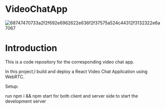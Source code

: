 # VideoChatApp
![68747470733a2f2f692e6962622e636f2f37575a524c44312f3132322e6a7067](https://user-images.githubusercontent.com/65002182/158021914-5aae6e99-c485-4b3d-9df4-d5a2e35b016f.jpg)

# Introduction

This is a code repository for the corresponding video chat app.

In this project,I build and deploy a React Video Chat Application using WebRTC.

Setup:

run npm i && npm start for both client and server side to start the development server
